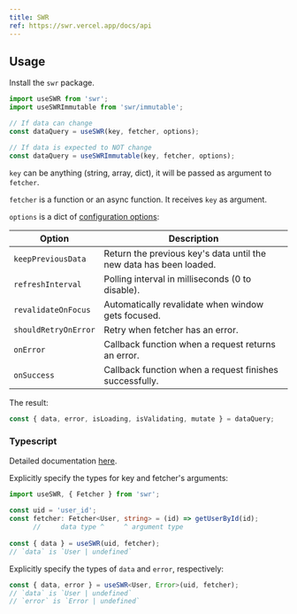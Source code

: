 ```yaml
---
title: SWR
ref: https://swr.vercel.app/docs/api
---
```


## Usage

Install the `swr` package.

```js
import useSWR from 'swr';
import useSWRImmutable from 'swr/immutable';

// If data can change
const dataQuery = useSWR(key, fetcher, options);

// If data is expected to NOT change
const dataQuery = useSWRImmutable(key, fetcher, options);
```

`key` can be anything (string, array, dict),
it will be passed as argument to `fetcher`.

`fetcher` is a function or an async function.
It receives `key` as argument.

`options` is a dict of [configuration options](https://swr.vercel.app/docs/api#options):

| Option               | Description                                                        |
| -------------------- | ------------------------------------------------------------------ |
| `keepPreviousData`   | Return the previous key's data until the new data has been loaded. |
| `refreshInterval`    | Polling interval in milliseconds (0 to disable).                   |
| `revalidateOnFocus`  | Automatically revalidate when window gets focused.                 |
| `shouldRetryOnError` | Retry when fetcher has an error.                                   |
| `onError`            | Callback function when a request returns an error.                 |
| `onSuccess`          | Callback function when a request finishes successfully.            |

The result:

```js
const { data, error, isLoading, isValidating, mutate } = dataQuery;
```

### Typescript

Detailed documentation [here](https://swr.vercel.app/docs/typescript).

Explicitly specify the types for key and fetcher's arguments:

```ts
import useSWR, { Fetcher } from 'swr';
 
const uid = 'user_id';
const fetcher: Fetcher<User, string> = (id) => getUserById(id);
      //     data type ^     ^ argument type
 
const { data } = useSWR(uid, fetcher);
// `data` is `User | undefined`
```

Explicitly specify the types of `data` and `error`, respectively:

```ts
const { data, error } = useSWR<User, Error>(uid, fetcher);
// `data` is `User | undefined`
// `error` is `Error | undefined`
```
